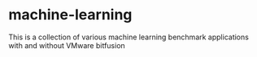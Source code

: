 # machine-learning
This is a collection of various machine learning benchmark applications with and without VMware bitfusion
